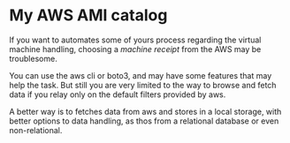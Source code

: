 # My AWS AMI catalog

If you want to automates some of yours process regarding the virtual machine handling, choosing a *machine receipt* from the AWS may be troublesome.

You can use the aws cli or boto3, and may have some features that may help the task. But still you are very limited to the way to browse and fetch data if you relay only on the default filters provided by aws.

A better way is to fetches data from aws and stores in a local storage, with better options to data handling, as thos from a relational database or even non-relational.

